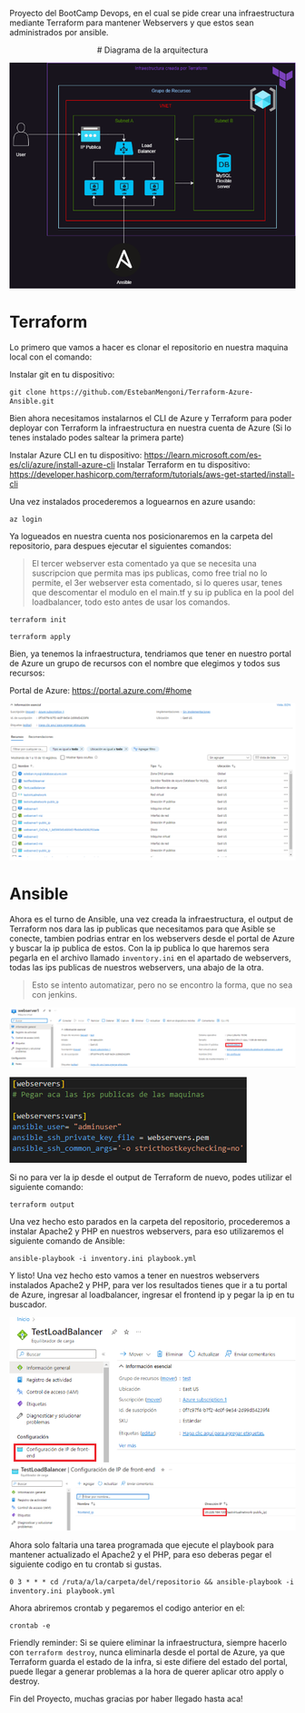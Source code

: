 Proyecto del BootCamp Devops, en el cual se pide crear una infraestructura mediante Terraform para mantener Webservers y que estos sean administrados por ansible.
<p align="center">
                                           # Diagrama de la arquitectura
  
  ![](./images/infra_azure.png)
<p>

# Terraform
  
Lo primero que vamos a hacer es clonar el repositorio en nuestra maquina local con el comando:
  
Instalar git en tu dispositivo: 
  
```
git clone https://github.com/EstebanMengoni/Terraform-Azure-Ansible.git
```
Bien ahora necesitamos instalarnos el CLI de Azure y Terraform para poder deployar con Terraform la infraestructura en nuestra cuenta de Azure (Si lo tenes instalado podes saltear la primera parte)

Instalar Azure CLI en tu dispositivo: https://learn.microsoft.com/es-es/cli/azure/install-azure-cli
Instalar Terraform en tu dispositivo: https://developer.hashicorp.com/terraform/tutorials/aws-get-started/install-cli
  
Una vez instalados procederemos a loguearnos en azure usando:
  
```
az login
```
  
Ya logueados en nuestra cuenta nos posicionaremos en la carpeta del repositorio, para despues ejecutar el siguientes comandos:
> El tercer webserver esta comentado ya que se necesita una suscripcion que permita mas ips publicas, como free trial no lo permite, el 3er webserver esta comentado, si lo queres usar, tenes que descomentar el modulo en el main.tf y su ip publica en la pool del loadbalancer, todo esto antes de usar los comandos.
  
```
terraform init
```
```
terraform apply
```
Bien, ya tenemos la infraestructura, tendriamos que tener en nuestro portal de Azure un grupo de recursos con el nombre que elegimos y todos sus recursos:

Portal de Azure: https://portal.azure.com/#home

  ![](./images/recursos_azure.png)
  
# Ansible
  
Ahora es el turno de Ansible, una vez creada la infraestructura, el output de Terraform nos dara las ip publicas que necesitamos para que Asible se conecte, tambien podrias entrar en los webservers desde el portal de Azure y buscar la ip publica de estos. Con la ip publica lo que haremos sera pegarla en el archivo llamado `inventory.ini` en el apartado de webservers, todas las ips publicas de nuestros webservers, una abajo de la otra.
> Esto se intento automatizar, pero no se encontro la forma, que no sea con jenkins.
  
  ![](./images/ip_publica.png)
  
  ![](./images/inventory.png)
  
Si no para ver la ip desde el output de Terraform de nuevo, podes utilizar el siguiente comando:
```  
terraform output
```
  
Una vez hecho esto parados en la carpeta del repositorio, procederemos a instalar Apache2 y PHP en nuestros webservers, para eso utilizaremos el siguiente comando de Ansible:

```
ansible-playbook -i inventory.ini playbook.yml
```
  

Y listo! Una vez hecho esto vamos a tener en nuestros webservers instalados Apache2 y PHP, para ver los resultados tienes que ir a tu portal de Azure, ingresar al loadbalancer, ingresar el frontend ip y pegar la ip en tu buscador.
  
  ![](./images/loadbalancer.png)
  ![](./images/frontend_ip.png)

Ahora solo faltaria una tarea programada que ejecute el playbook para mantener actualizado el Apache2 y el PHP, para eso deberas pegar el siguiente codigo en tu crontab si gustas.

```
0 3 * * * cd /ruta/a/la/carpeta/del/repositorio && ansible-playbook -i inventory.ini playbook.yml
```
Ahora abriremos crontab y pegaremos el codigo anterior en el:
```
crontab -e
```

Friendly reminder: Si se quiere eliminar la infraestructura, siempre hacerlo con `terraform destroy`, nunca eliminarla desde el portal de Azure, ya que Terraform guarda el estado de la infra, si este difiere del estado del portal, puede llegar a generar problemas a la hora de querer aplicar otro apply o destroy.

Fin del Proyecto, muchas gracias por haber llegado hasta aca!
